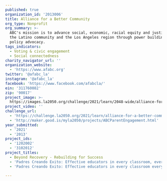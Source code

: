 ```yaml
---
published: true
organization_id: '2013006'
title: Alliance for a Better Community
org_type: Nonprofit
org_summary: >-
  ABC's mission is to advance social, economic, racial equity and justice for
  the Latino community and the Los Angeles region through power building and
  policy advocacy.
tags_indicators:
  - Voting & civic engagement
  - Social connectedness
charity_navigator_url: ''
organization_website:
  - 'https://www.afabc.org'
twitter: '@afabc_la'
instagram: '@afabc_la'
facebook: 'https://www.facebook.com/afabcla/'
ein: '311760082'
zip: '90017'
project_image: >-
  https://images.la2050.org/challenge/2021/learn/2048-wide/alliance-for-a-better-community.jpg
project_video: ''
challenge_url:
  - 'https://challenge.la2050.org/2021/learn/alliance-for-a-better-community/'
  - 'http://maker.good.is/myla2050/projects/ABCParentEngagement.html'
year_submitted:
  - '2021'
  - '2013'
project_ids:
  - '1202002'
  - '3102012'
project_titles:
  - Beyond Recovery - Rebuilding for Success
  - 'Padres Creando Exito: Effective educators in every classroom, every school  '
  - 'Padres Creando Exito: Effective educators in every classroom every school  '

---
```

